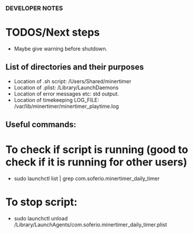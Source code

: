 ### DEVELOPER NOTES

# TODOS/Next steps
- Maybe give warning before shutdown.

## List of directories and their purposes
- Location of .sh script: /Users/Shared/minertimer
- Location of .plist: /Library/LaunchDaemons
- Location of error messages etc: std output.
- Location of timekeeping LOG_FILE: /var/lib/minertimer/minertimer_playtime.log 

## Useful commands:

# To check if script is running (good to check if it is running for other users)
- sudo launchctl list | grep com.soferio.minertimer_daily_timer

# To stop script:
- sudo launchctl unload /Library/LaunchAgents/com.soferio.minertimer_daily_timer.plist